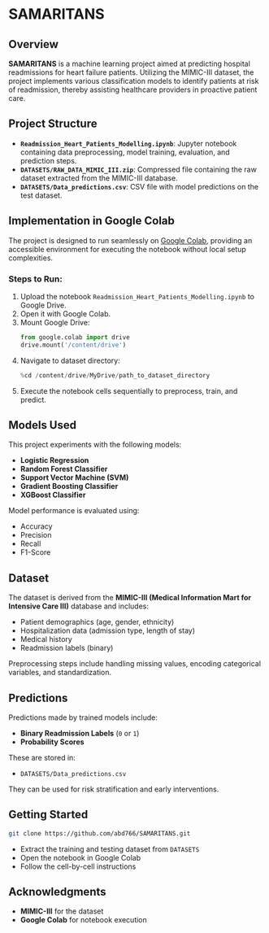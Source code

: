 
# SAMARITANS

## Overview

**SAMARITANS** is a machine learning project aimed at predicting hospital readmissions for heart failure patients. Utilizing the MIMIC-III dataset, the project implements various classification models to identify patients at risk of readmission, thereby assisting healthcare providers in proactive patient care.

## Project Structure

- **`Readmission_Heart_Patients_Modelling.ipynb`**: Jupyter notebook containing data preprocessing, model training, evaluation, and prediction steps.
- **`DATASETS/RAW_DATA_MIMIC_III.zip`**: Compressed file containing the raw dataset extracted from the MIMIC-III database.
- **`DATASETS/Data_predictions.csv`**: CSV file with model predictions on the test dataset.

## Implementation in Google Colab

The project is designed to run seamlessly on [Google Colab](https://colab.research.google.com/github/abd766/SAMARITANS/blob/main/Readmission_Heart_Patients_Modelling.ipynb), providing an accessible environment for executing the notebook without local setup complexities.

### Steps to Run:

1. Upload the notebook `Readmission_Heart_Patients_Modelling.ipynb` to Google Drive.
2. Open it with Google Colab.
3. Mount Google Drive:
   ```python
   from google.colab import drive
   drive.mount('/content/drive')
   ```
4. Navigate to dataset directory:
   ```python
   %cd /content/drive/MyDrive/path_to_dataset_directory
   ```
5. Execute the notebook cells sequentially to preprocess, train, and predict.

## Models Used

This project experiments with the following models:

- **Logistic Regression**
- **Random Forest Classifier**
- **Support Vector Machine (SVM)**
- **Gradient Boosting Classifier**
- **XGBoost Classifier**

Model performance is evaluated using:
- Accuracy
- Precision
- Recall
- F1-Score

## Dataset

The dataset is derived from the **MIMIC-III (Medical Information Mart for Intensive Care III)** database and includes:

- Patient demographics (age, gender, ethnicity)
- Hospitalization data (admission type, length of stay)
- Medical history
- Readmission labels (binary)

Preprocessing steps include handling missing values, encoding categorical variables, and standardization.

## Predictions

Predictions made by trained models include:

- **Binary Readmission Labels** (`0` or `1`)
- **Probability Scores**

These are stored in:
- `DATASETS/Data_predictions.csv`

They can be used for risk stratification and early interventions.

## Getting Started

```bash
git clone https://github.com/abd766/SAMARITANS.git
```

- Extract the training and testing dataset from  `DATASETS`
- Open the notebook in Google Colab
- Follow the cell-by-cell instructions

## Acknowledgments

- **MIMIC-III** for the dataset
- **Google Colab** for notebook execution
